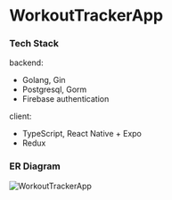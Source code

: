 # WorkoutTrackerApp

### Tech Stack
backend:
- Golang, Gin
- Postgresql, Gorm
- Firebase authentication

client:
- TypeScript, React Native + Expo
- Redux

### ER Diagram
![WorkoutTrackerApp](https://github.com/hiroto0222/WorkoutTrackerApp/assets/45121253/fa2be41d-4073-45b9-9018-bc80715c0d2e)
